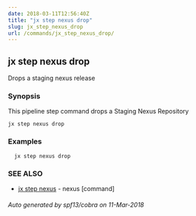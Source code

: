 ```yaml
---
date: 2018-03-11T12:56:40Z
title: "jx step nexus drop"
slug: jx_step_nexus_drop
url: /commands/jx_step_nexus_drop/
---
```

## jx step nexus drop

Drops a staging nexus release

### Synopsis


This pipeline step command drops a Staging Nexus Repository

```
jx step nexus drop
```

### Examples

```
  jx step nexus drop
```

### SEE ALSO
* [jx step nexus](/commands/jx_step_nexus/)	 - nexus [command]

###### Auto generated by spf13/cobra on 11-Mar-2018
